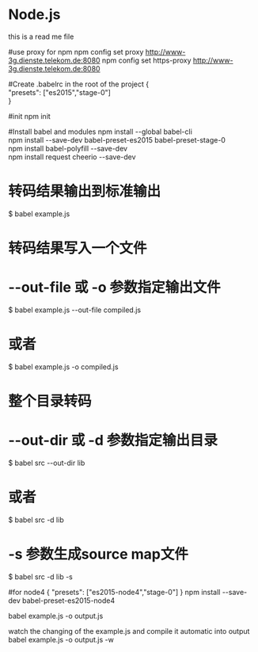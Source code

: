 # Node.js
this is a read me file


#use proxy for npm
npm config set proxy http://www-3g.dienste.telekom.de:8080
npm config set https-proxy http://www-3g.dienste.telekom.de:8080

#Create .babelrc in the root of the project
{  
    "presets": ["es2015","stage-0"]  
}

#init
npm init


#Install babel and modules
npm install --global babel-cli  
npm install --save-dev babel-preset-es2015 babel-preset-stage-0  
npm install babel-polyfill --save-dev  
npm install request cheerio --save-dev  



# 转码结果输出到标准输出
$ babel example.js

# 转码结果写入一个文件
# --out-file 或 -o 参数指定输出文件
$ babel example.js --out-file compiled.js
# 或者
$ babel example.js -o compiled.js

# 整个目录转码
# --out-dir 或 -d 参数指定输出目录
$ babel src --out-dir lib
# 或者
$ babel src -d lib

# -s 参数生成source map文件
$ babel src -d lib -s


#for node4
{
    "presets": ["es2015-node4","stage-0"]
}
npm install --save-dev babel-preset-es2015-node4


babel example.js -o output.js

watch the changing of the example.js and compile it automatic into output
babel example.js -o output.js -w
